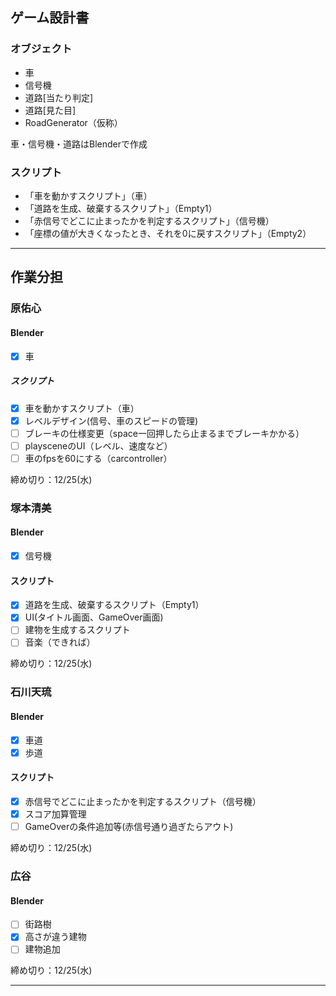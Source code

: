 ## ゲーム設計書
### オブジェクト
- 車
- 信号機
- 道路[当たり判定]
- 道路[見た目]
- RoadGenerator（仮称）

車・信号機・道路はBlenderで作成

### スクリプト
- 「車を動かすスクリプト」（車）
- 「道路を生成、破棄するスクリプト」（Empty1）
- 「赤信号でどこに止まったかを判定するスクリプト」（信号機）
- 「座標の値が大きくなったとき、それを0に戻すスクリプト」（Empty2）


***


## 作業分担
### 原佑心
#### Blender
- [x] 車

##### スクリプト
- [x] 車を動かすスクリプト（車）
- [x] レベルデザイン(信号、車のスピードの管理)
- [ ] ブレーキの仕様変更（space一回押したら止まるまでブレーキかかる）
- [ ] playsceneのUI（レベル、速度など）
- [ ] 車のfpsを60にする（carcontroller）

締め切り：12/25(水)

### 塚本清美
#### Blender
- [x] 信号機

#### スクリプト
- [x] 道路を生成、破棄するスクリプト（Empty1）
- [x] UI(タイトル画面、GameOver画面)
- [ ] 建物を生成するスクリプト
- [ ] 音楽（できれば）

締め切り：12/25(水)

### 石川天琉
#### Blender
- [x] 車道
- [x] 歩道
#### スクリプト
- [x] 赤信号でどこに止まったかを判定するスクリプト（信号機）
- [x] スコア加算管理
- [ ] GameOverの条件追加等(赤信号通り過ぎたらアウト)

締め切り：12/25(水)

### 広谷
#### Blender
- [ ] 街路樹
- [x] 高さが違う建物
- [ ] 建物追加

締め切り：12/25(水)
***
